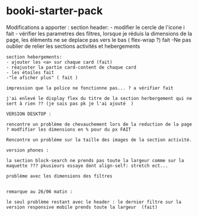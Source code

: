 # booki-starter-pack

Modifications a apporter : 
    section header:
    - modifier le cercle de l'icone i fait
    - vérifier les parametres des filtres, lorsque je réduis la dimensions de la page, les élèments ne se deplace pas vers le bas ( flex-wrap ?) fait
    -Ne pas oublier de relier les sections activités et hebergements 


    section hebergements:
    - ajouter les <a> sur chaque card (fait)
    - réajuster la partie card-content de chaque card
    - les étoiles fait
    -"le aficher plus" ( fait ) 

    impression que la police ne fonctionne pas... ? a vérifier fait 

    j'ai enlevé le display flex du titre de la section herbergement qui ne sert à rien ?? (je sais pas pk je l'ai ajouté  ) 

    VERSION DESKTOP : 

    rencontre un problème de chevauchement lors de la reduction de la page ? modfifier les dimensions en % pour du px FAIT 

    Rencontre un problème sur la taille des images de la section activité.

    version phones :

    la section block-search ne prends pas toute la largeur comme sur la maquette ??? pkusieurs essaye dont align-self: stretch ect...

    problème avec les dimensions des filtres 


    remarque au 26/06 matin :

    le seul problème restant avec le header : le dernier filtre sur la version responsive mobile prends toute la largeur  (fait)

    
    


